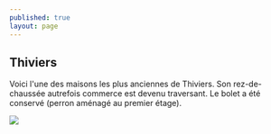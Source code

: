 ```yaml
---
published: true
layout: page
---
```

## Thiviers

Voici l'une des maisons les plus anciennes de Thiviers. Son rez-de-chaussée autrefois commerce est devenu traversant. Le bolet a été conservé (perron aménagé au premier étage).

![]({{site.baseurl}}/data/images/3/histoire/03_HISTOIRE_POPCP21.jpg)
